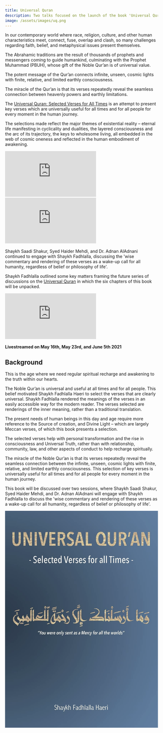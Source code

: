 ```yaml
---
title: Universal Quran
description: Two talks focused on the launch of the book 'Universal Quran'. Shaykh Fadhlalla answers questions from Syed Haider Mehdi, Shaykh Saadi Shakur and Dr Adnan AlAdnani.
image: /assets/images/uq.png
---
```


In our contemporary world where race, religion, culture, and other human characteristics meet, connect, fuse, overlap and clash, so many challenges regarding faith, belief, and metaphysical issues present themselves.

The Abrahamic traditions are the result of thousands of prophets and messengers coming to guide humankind, culminating with the Prophet Muhammad (PBUH), whose gift of the Noble Qur’an is of universal value.

The potent message of the Qur’an connects infinite, unseen, cosmic lights with finite, relative, and limited earthly consciousness.

The miracle of the Qur’an is that its verses repeatedly reveal the seamless connection between heavenly powers and earthly limitations.

The <a href="https://zahrapublications.pub/book-UniversalQuran.php#bookTitle" target="_blank" rel="noopener noreferrer">Universal Quran: Selected Verses for All Times</a> is an attempt to present key verses which are universally useful for all times and for all people for every moment in the human journey.

The selections made reflect the major themes of existential reality – eternal life manifesting in cyclicality and dualities, the layered consciousness and the arc of its trajectory, the keys to wholesome living, all embedded in the web of cosmic oneness and reflected in the human embodiment of awakening.

<iframe class="video-frame-half" src="https://www.youtube.com/embed/FnLUqkqlHRI" title="YouTube video player" frameborder="0" allow="accelerometer; autoplay; clipboard-write; encrypted-media; gyroscope; picture-in-picture" allowfullscreen></iframe>

<iframe class="video-frame-half" src="https://www.youtube.com/embed/np9bvFWqVnU" title="YouTube video player" frameborder="0" allow="accelerometer; autoplay; clipboard-write; encrypted-media; gyroscope; picture-in-picture" allowfullscreen></iframe>

Shaykh Saadi Shakur, Syed Haider Mehdi, and Dr. Adnan AlAdnani continued to engage with Shaykh Fadhlalla, discussing the 'wise commentary and rendering of these verses as a wake-up call for all humanity, regardless of belief or philosophy of life'.

Shaykh Fadhlalla outlined some key matters framing the future series of discussions on the <a href="https://zahrapublications.pub/book-UniversalQuran.php#bookTitle" target="_blank" rel="noopener noreferrer">Universal Quran</a> in which the six chapters of this book will be unpacked.

<iframe class="video-frame" src="https://www.youtube.com/embed/ybWUDWe8pso" title="YouTube video player" frameborder="0" allow="accelerometer; autoplay; clipboard-write; encrypted-media; gyroscope; picture-in-picture" allowfullscreen></iframe>

**Livestreamed on May 16th, May 23rd, and June 5th 2021**

## Background

This is the age where we need regular spiritual recharge and awakening to the truth within our hearts.

The Noble Qur’an is universal and useful at all times and for all people. This belief motivated Shaykh Fadhlalla Haeri to select the verses that are clearly universal. Shaykh Fadhlalla rendered the meanings of the verses in an easily accessible way for the modern reader. The verses selected are renderings of the inner meaning, rather than a traditional translation.

The present needs of human beings in this day and age require more reference to the Source of creation, and Divine Light – which are largely Meccan verses, of which this book presents a selection.

The selected verses help with personal transformation and the rise in consciousness and Universal Truth, rather than with relationship, community, law, and other aspects of conduct to help recharge spiritually.

The miracle of the Noble Qur’an is that its verses repeatedly reveal the seamless connection between the infinite, unseen, cosmic lights with finite, relative, and limited earthly consciousness. This selection of key verses is universally useful for all times and for all people for every moment in the human journey.  

This book will be discussed over two sessions, where Shaykh Saadi Shakur, Syed Haider Mehdi, and Dr. Adnan AlAdnani will engage with Shaykh Fadhlalla to discuss the 'wise commentary and rendering of these verses as a wake-up call for all humanity, regardless of belief or philosophy of life'.

<a href="https://zahrapublications.pub/book-UniversalQuran.php#bookTitle" target="_blank" rel="noopener noreferrer">
    <img src="/assets/images/uq.png" />
</a>
